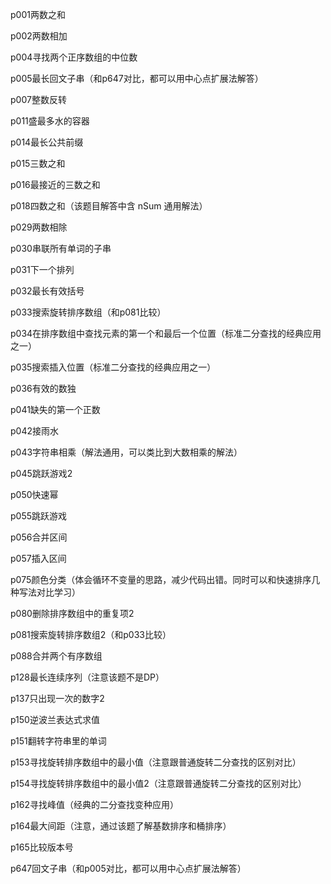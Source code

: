 p001两数之和

p002两数相加

p004寻找两个正序数组的中位数

p005最长回文子串（和p647对比，都可以用中心点扩展法解答）

p007整数反转

p011盛最多水的容器

p014最长公共前缀

p015三数之和

p016最接近的三数之和

p018四数之和（该题目解答中含 nSum 通用解法）

p029两数相除

p030串联所有单词的子串

p031下一个排列

p032最长有效括号

p033搜索旋转排序数组（和p081比较）

p034在排序数组中查找元素的第一个和最后一个位置（标准二分查找的经典应用之一）

p035搜索插入位置（标准二分查找的经典应用之一）

p036有效的数独

p041缺失的第一个正数

p042接雨水

p043字符串相乘（解法通用，可以类比到大数相乘的解法）

p045跳跃游戏2

p050快速幂

p055跳跃游戏

p056合并区间

p057插入区间

p075颜色分类（体会循环不变量的思路，减少代码出错。同时可以和快速排序几种写法对比学习）

p080删除排序数组中的重复项2

p081搜索旋转排序数组2（和p033比较）

p088合并两个有序数组

p128最长连续序列（注意该题不是DP）

p137只出现一次的数字2

p150逆波兰表达式求值

p151翻转字符串里的单词

p153寻找旋转排序数组中的最小值（注意跟普通旋转二分查找的区别对比）

p154寻找旋转排序数组中的最小值2（注意跟普通旋转二分查找的区别对比）

p162寻找峰值（经典的二分查找变种应用）

p164最大间距（注意，通过该题了解基数排序和桶排序）

p165比较版本号

p647回文子串（和p005对比，都可以用中心点扩展法解答）